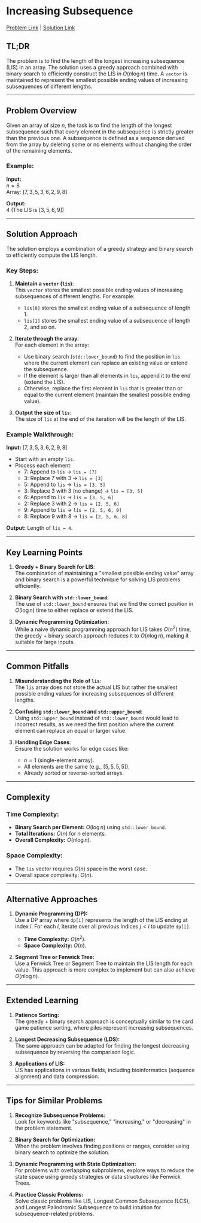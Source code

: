 # Increasing Subsequence

[Problem Link](https://cses.fi/problemset/task/1145) | [Solution Link](../../solutions/03_Dynamic_Programming/15_1145_Increasing_Subsequence.cpp)

## TL;DR

The problem is to find the length of the longest increasing subsequence (LIS) in an array. The solution uses a greedy approach combined with binary search to efficiently construct the LIS in $O(n \log n)$ time. A `vector` is maintained to represent the smallest possible ending values of increasing subsequences of different lengths.

---

## Problem Overview

Given an array of size $n$, the task is to find the length of the longest subsequence such that every element in the subsequence is strictly greater than the previous one. A subsequence is defined as a sequence derived from the array by deleting some or no elements without changing the order of the remaining elements.

### Example:

**Input:**  
$n = 8$  
Array: $[7, 3, 5, 3, 6, 2, 9, 8]$

**Output:**  
$4$ (The LIS is $[3, 5, 6, 9]$)

---

## Solution Approach

The solution employs a combination of a greedy strategy and binary search to efficiently compute the LIS length.

### Key Steps:

1. **Maintain a `vector` (`lis`)**:  
   This `vector` stores the smallest possible ending values of increasing subsequences of different lengths. For example:
   - `lis[0]` stores the smallest ending value of a subsequence of length 1.
   - `lis[1]` stores the smallest ending value of a subsequence of length 2, and so on.

2. **Iterate through the array**:  
   For each element in the array:
   - Use binary search (`std::lower_bound`) to find the position in `lis` where the current element can replace an existing value or extend the subsequence.
   - If the element is larger than all elements in `lis`, append it to the end (extend the LIS).
   - Otherwise, replace the first element in `lis` that is greater than or equal to the current element (maintain the smallest possible ending value).

3. **Output the size of `lis`**:  
   The size of `lis` at the end of the iteration will be the length of the LIS.

### Example Walkthrough:

**Input:** $[7, 3, 5, 3, 6, 2, 9, 8]$

- Start with an empty `lis`.
- Process each element:
  - $7$: Append to `lis` → `lis = [7]`
  - $3$: Replace $7$ with $3$ → `lis = [3]`
  - $5$: Append to `lis` → `lis = [3, 5]`
  - $3$: Replace $3$ with $3$ (no change) → `lis = [3, 5]`
  - $6$: Append to `lis` → `lis = [3, 5, 6]`
  - $2$: Replace $3$ with $2$ → `lis = [2, 5, 6]`
  - $9$: Append to `lis` → `lis = [2, 5, 6, 9]`
  - $8$: Replace $9$ with $8$ → `lis = [2, 5, 6, 8]`

**Output:** Length of `lis = 4`.

---

## Key Learning Points

1. **Greedy + Binary Search for LIS**:  
   The combination of maintaining a "smallest possible ending value" array and binary search is a powerful technique for solving LIS problems efficiently.

2. **Binary Search with `std::lower_bound`**:  
   The use of `std::lower_bound` ensures that we find the correct position in $O(\log n)$ time to either replace or extend the LIS.

3. **Dynamic Programming Optimization**:  
   While a naive dynamic programming approach for LIS takes $O(n^2)$ time, the greedy + binary search approach reduces it to $O(n \log n)$, making it suitable for large inputs.

---

## Common Pitfalls

1. **Misunderstanding the Role of `lis`**:  
   The `lis` array does not store the actual LIS but rather the smallest possible ending values for increasing subsequences of different lengths.

2. **Confusing `std::lower_bound` and `std::upper_bound`**:  
   Using `std::upper_bound` instead of `std::lower_bound` would lead to incorrect results, as we need the first position where the current element can replace an equal or larger value.

3. **Handling Edge Cases**:  
   Ensure the solution works for edge cases like:
   - $n = 1$ (single-element array).
   - All elements are the same (e.g., $[5, 5, 5, 5]$).
   - Already sorted or reverse-sorted arrays.

---

## Complexity

### Time Complexity:
- **Binary Search per Element:** $O(\log n)$ using `std::lower_bound`.
- **Total Iterations:** $O(n)$ for $n$ elements.
- **Overall Complexity:** $O(n \log n)$.

### Space Complexity:
- The `lis` vector requires $O(n)$ space in the worst case.
- Overall space complexity: $O(n)$.

---

## Alternative Approaches

1. **Dynamic Programming (DP):**  
   Use a DP array where `dp[i]` represents the length of the LIS ending at index $i$. For each $i$, iterate over all previous indices $j < i$ to update `dp[i]`.  
   - **Time Complexity:** $O(n^2)$.
   - **Space Complexity:** $O(n)$.

2. **Segment Tree or Fenwick Tree:**  
   Use a Fenwick Tree or Segment Tree to maintain the LIS length for each value. This approach is more complex to implement but can also achieve $O(n \log n)$.

---

## Extended Learning

1. **Patience Sorting:**  
   The greedy + binary search approach is conceptually similar to the card game patience sorting, where piles represent increasing subsequences.

2. **Longest Decreasing Subsequence (LDS):**  
   The same approach can be adapted for finding the longest decreasing subsequence by reversing the comparison logic.

3. **Applications of LIS:**  
   LIS has applications in various fields, including bioinformatics (sequence alignment) and data compression.

---

## Tips for Similar Problems

1. **Recognize Subsequence Problems:**  
   Look for keywords like "subsequence," "increasing," or "decreasing" in the problem statement.

2. **Binary Search for Optimization:**  
   When the problem involves finding positions or ranges, consider using binary search to optimize the solution.

3. **Dynamic Programming with State Optimization:**  
   For problems with overlapping subproblems, explore ways to reduce the state space using greedy strategies or data structures like Fenwick Trees.

4. **Practice Classic Problems:**  
   Solve classic problems like LIS, Longest Common Subsequence (LCS), and Longest Palindromic Subsequence to build intuition for subsequence-related problems.
